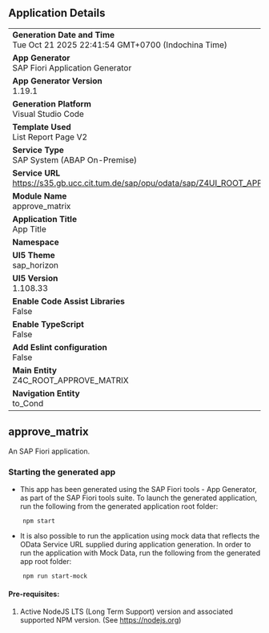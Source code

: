 ## Application Details
|               |
| ------------- |
|**Generation Date and Time**<br>Tue Oct 21 2025 22:41:54 GMT+0700 (Indochina Time)|
|**App Generator**<br>SAP Fiori Application Generator|
|**App Generator Version**<br>1.19.1|
|**Generation Platform**<br>Visual Studio Code|
|**Template Used**<br>List Report Page V2|
|**Service Type**<br>SAP System (ABAP On-Premise)|
|**Service URL**<br>https://s35.gb.ucc.cit.tum.de/sap/opu/odata/sap/Z4UI_ROOT_APPR_MATRIX_V2|
|**Module Name**<br>approve_matrix|
|**Application Title**<br>App Title|
|**Namespace**<br>|
|**UI5 Theme**<br>sap_horizon|
|**UI5 Version**<br>1.108.33|
|**Enable Code Assist Libraries**<br>False|
|**Enable TypeScript**<br>False|
|**Add Eslint configuration**<br>False|
|**Main Entity**<br>Z4C_ROOT_APPROVE_MATRIX|
|**Navigation Entity**<br>to_Cond|

## approve_matrix

An SAP Fiori application.

### Starting the generated app

-   This app has been generated using the SAP Fiori tools - App Generator, as part of the SAP Fiori tools suite.  To launch the generated application, run the following from the generated application root folder:

```
    npm start
```

- It is also possible to run the application using mock data that reflects the OData Service URL supplied during application generation.  In order to run the application with Mock Data, run the following from the generated app root folder:

```
    npm run start-mock
```

#### Pre-requisites:

1. Active NodeJS LTS (Long Term Support) version and associated supported NPM version.  (See https://nodejs.org)


